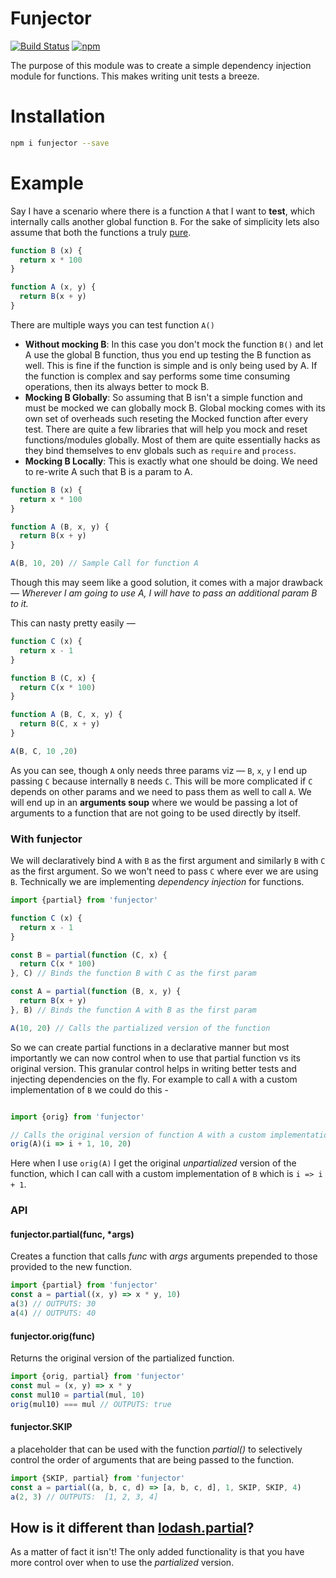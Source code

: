 # Funjector

[![Build Status][travis-svg]][travis]
[![npm][npm-svg]][npm]

[travis-svg]: https://travis-ci.org/tusharmath/funjector.svg?branch=master
[travis]:     https://travis-ci.org/tusharmath/funjector
[npm-svg]:    https://img.shields.io/npm/v/funjector.svg
[npm]:        https://www.npmjs.com/package/funjector

The purpose of this module was to create a simple dependency injection module for functions. This makes writing unit tests a breeze.

# Installation

```bash
npm i funjector --save
```

# Example

[pure-functions]: https://en.wikipedia.org/wiki/Pure_function

Say I have a scenario where there is a function `A` that I want to **test**, which internally calls another global function `B`. For the sake of simplicity lets also assume that both the functions a truly [pure][pure-functions].


```javascript
function B (x) {
  return x * 100
}

function A (x, y) {
  return B(x + y)
}
```

There are multiple ways you can test function `A()`
- **Without mocking B**: In this case you don't mock the function `B()` and let A use the global B function, thus you end up testing the B function as well. This is fine if the function is simple and is only being used by A. If the function is complex and say performs some time consuming operations, then its always better to mock B.
- **Mocking B Globally**: So assuming that B isn't a simple function and must be mocked we can globally mock B. Global mocking comes with its own set of overheads such reseting the Mocked function after every test. There are quite a few libraries that will help you mock and reset functions/modules globally. Most of them are quite essentially hacks as they bind themselves to env globals such as `require` and `process`.
- **Mocking B Locally**: This is exactly what one should be doing. We need to re-write A such that B is a param to A.

```javascript
function B (x) {
  return x * 100
}

function A (B, x, y) {
  return B(x + y)
}

A(B, 10, 20) // Sample Call for function A
```

Though this may seem like a good solution, it comes with a major drawback — *Wherever I am going to use A, I will have to pass an additional param B to it.*

This can nasty pretty easily —

```javascript
function C (x) {
  return x - 1
}

function B (C, x) {
  return C(x * 100)
}

function A (B, C, x, y) {
  return B(C, x + y)
}

A(B, C, 10 ,20)
```

As you can see, though `A` only needs three params viz — `B`, `x`, `y` I end up passing `C` because internally `B` needs `C`. This will be more complicated if `C` depends on other params and we need to pass them as well to call `A`. We will end up in an **arguments soup** where we would be passing a lot of arguments to a function that are not going to be used directly by itself.

### With funjector
We will declaratively bind `A` with `B` as the first argument and similarly `B` with `C` as the first argument. So we won't need to pass `C` where ever we are using `B`. Technically we are implementing *dependency injection* for functions.

```javascript
import {partial} from 'funjector'

function C (x) {
  return x - 1
}

const B = partial(function (C, x) {
  return C(x * 100)
}, C) // Binds the function B with C as the first param

const A = partial(function (B, x, y) {
  return B(x + y)
}, B) // Binds the function A with B as the first param

A(10, 20) // Calls the partialized version of the function
```
So we can create partial functions in a declarative manner but most importantly we can now control when to use that partial function vs its original version. This granular control helps in writing better tests and injecting dependencies on the fly. For example to call `A` with a custom implementation of `B` we could do this -

```javascript

import {orig} from 'funjector'

// Calls the original version of function A with a custom implementation of B
orig(A)(i => i + 1, 10, 20)
```

Here when I use `orig(A)` I get the original *unpartialized* version of the function, which I can call with a custom implementation of `B` which is `i => i + 1`.

### API

#### funjector.partial(func, \*args)
Creates a function that calls *func* with *args* arguments prepended to those provided to the new function.

```javascript
import {partial} from 'funjector'
const a = partial((x, y) => x * y, 10)
a(3) // OUTPUTS: 30
a(4) // OUTPUTS: 40
```

#### funjector.orig(func)
Returns the original version of the partialized function.

```javascript
import {orig, partial} from 'funjector'
const mul = (x, y) => x * y
const mul10 = partial(mul, 10)
orig(mul10) === mul // OUTPUTS: true
```

#### funjector.SKIP
a placeholder that can be used with the function *partial()* to selectively control the order of arguments that are being passed to the function.

```javascript
import {SKIP, partial} from 'funjector'
const a = partial((a, b, c, d) => [a, b, c, d], 1, SKIP, SKIP, 4)
a(2, 3) // OUTPUTS:  [1, 2, 3, 4]
```
[lodash-partial]: https://lodash.com/docs#partial
## How is it different than [lodash.partial][lodash-partial]?

As a matter of fact it isn't! The only added functionality is that you have more control over when to use the *partialized* version.
